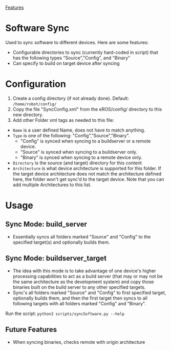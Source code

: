 [Features](../Features.md)

# Software Sync
Used to sync software to different devices.  Here are some features:
- Configurable directories to sync (currently hard-coded in script) that has the following types "Source","Config", and "Binary"
- Can specify to build on target device after syncing

# Configuration
1. Create a config directory (if not already done).  Default: `/home/robot/config/`
1. Copy the file "SyncConfig.xml" from the eROS/config/ directory to this new directory.
1. Add other Folder xml tags as needed to this file:
  * `Name` is a user defined Name, does not have to match anything.
  * `Type` is one of the following: "Config","Source","Binary".
    * "Config" is synced when syncing to a buildserver or a remote device.
    * "Source" is synced when syncing to a buildserver only.
    * "Binary" is synced when syncing to a remote device only.
  * `Directory` is the source (and target) directory for this content
  * `Architecture` is what device architecture is supported for this folder.  If the target device architecture does not match the architecture defined here, the folder won't get sync'd to the target device.  Note that you can add multiple Architectures to this list.
  
# Usage
## Sync Mode: build_server
- Essentially syncs all folders marked "Source" and "Config" to the specified target(s) and optionally builds them.  

## Sync Mode: buildserver_target
- The idea with this mode is to take advantage of one device's higher processing capabilities to act as a build server (that may or may not be the same architecture as the development system) and copy those binaries built on the build server to any other specified targets.  
- Sync's all folders marked "Source" and "Config" to first specified target, optionally builds them, and then the first target then syncs to all following targets with all folders marked "Config" and "Binary".  

Run the script:
```python3 scripts/syncSoftware.py --help``` 


## Future Features
- When syncing binaries, checks remote with origin architecture